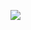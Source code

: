 [![](https://mermaid.ink/img/pako:eNpVUctOwzAQ_BXjc6E0gdLmUATiJSQ4wNWXjb2JLRxvcNagqOq_44SHhE_rmdnxeHcvNRmUlRzwPWHQeOOgjdCpcOWdxuPd7pFsqMQDek9iqhfC0qeAiGKkdKmCJ-ozDZ6ttqjfVBD5TMq_5jvXWhbQggsDCzv2pC0FEx2ogMGo8EyMIs4qasR30wuwowBesKWUmeFIhdk1287ZKnEfEfgX3u2uqc5Bp3A1Jf6Jl8HjvyCP5P0oWiJzJBeyw9iBM_nz-ym0kmyxQyWrXBpsIHlWUoVDlkJieh2DlhXHhAuZegP8O6v_4K1xTFFWDfghg57AYL7uJY_9NOjWDZwdNYXGtROeos-wZe6Harmc6JPWsU31iaZuOThjIbL92K6X62K9gaLE9UUJ52VpdL3abpribNWYi9NVAfJwWEic33_63uq83MMXr5KlLg?type=png)](https://mermaid.live/edit#pako:eNpVUctOwzAQ_BXjc6E0gdLmUATiJSQ4wNWXjb2JLRxvcNagqOq_44SHhE_rmdnxeHcvNRmUlRzwPWHQeOOgjdCpcOWdxuPd7pFsqMQDek9iqhfC0qeAiGKkdKmCJ-ozDZ6ttqjfVBD5TMq_5jvXWhbQggsDCzv2pC0FEx2ogMGo8EyMIs4qasR30wuwowBesKWUmeFIhdk1287ZKnEfEfgX3u2uqc5Bp3A1Jf6Jl8HjvyCP5P0oWiJzJBeyw9iBM_nz-ym0kmyxQyWrXBpsIHlWUoVDlkJieh2DlhXHhAuZegP8O6v_4K1xTFFWDfghg57AYL7uJY_9NOjWDZwdNYXGtROeos-wZe6Harmc6JPWsU31iaZuOThjIbL92K6X62K9gaLE9UUJ52VpdL3abpribNWYi9NVAfJwWEic33_63uq83MMXr5KlLg)
